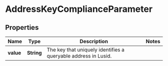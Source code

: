 

# AddressKeyComplianceParameter


## Properties

| Name | Type | Description | Notes |
|------------ | ------------- | ------------- | -------------|
|**value** | **String** | The key that uniquely identifies a queryable address in Lusid. |  |



